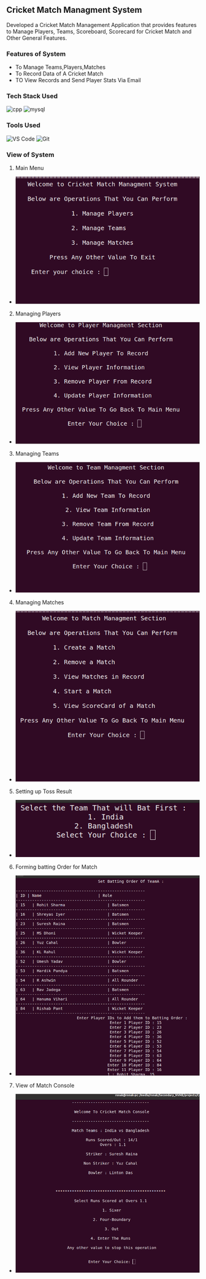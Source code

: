 ## Cricket Match Managment System

Developed a Cricket Match Management Application that provides features to Manage Players, Teams, Scoreboard, Scorecard
for Cricket Match and Other General Features.

### Features of System

- To Manage Teams,Players,Matches
- To Record Data of A Cricket Match 
- TO View Records and Send Player Stats Via Email

### Tech Stack Used
![cpp](https://img.shields.io/badge/C%2B%2B-00599C?style=for-the-badge&logo=c%2B%2B&logoColor=white)
![mysql](https://img.shields.io/badge/MySQL-005C84?style=for-the-badge&logo=mysql&logoColor=white)

### Tools Used
![VS Code](https://img.shields.io/badge/Visual_Studio_Code-0078D4?style=for-the-badge&logo=visual%20studio%20code&logoColor=white)
![Git](https://img.shields.io/badge/GIT-E44C30?style=for-the-badge&logo=git&logoColor=white)
### View of System

1. Main Menu 
-  ![Main Menu](/Images/img_01.png)
2. Managing Players
- ![Managing Players](/Images/img_02.png)
3. Managing Teams
- ![Managing Teams](/Images/img_03.png)
4. Managing Matches
- ![Managing Matches](/Images/img_04.png)
5. Setting up Toss Result
- ![Toss](/Images/img_06.png)
6. Forming batting Order for Match
- ![Batting Order](/Images/img_05.png)
7. View of Match Console
- ![Match COnsole](/Images/img_07.png)
